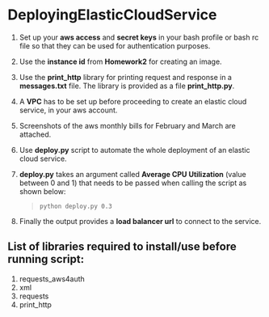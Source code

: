 # DeployingElasticCloudService

1. Set up your **aws access** and **secret keys** in your bash profile or bash rc file so that they can be used for authentication purposes.
2. Use the **instance id** from **Homework2** for creating an image.
3. Use the **print_http** library for printing request and response in a **messages.txt** file. The library is provided as a file **print_http.py**.
4. A **VPC** has to be set up before proceeding to create an elastic cloud service, in your aws account.
5. Screenshots of the aws monthly bills for February and March are attached.
6. Use **deploy.py** script to automate the whole deployment of an elastic cloud service.
7. **deploy.py** takes an argument called **Average CPU Utilization** (value between 0 and 1) that needs to be passed when calling the script as shown below:

      > ``python deploy.py 0.3``
8. Finally the output provides a **load balancer url** to connect to the service.

## List of libraries required to install/use before running script:
1. requests_aws4auth
2. xml
3. requests
4. print_http
